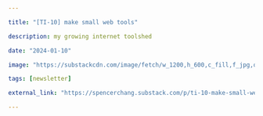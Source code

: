 ```yaml
---

title: "[TI-10] make small web tools"

description: my growing internet toolshed

date: "2024-01-10"

image: "https://substackcdn.com/image/fetch/w_1200,h_600,c_fill,f_jpg,q_auto:good,fl_progressive:steep,g_auto/https%3A%2F%2Fsubstack-post-media.s3.amazonaws.com%2Fpublic%2Fimages%2F749e3ca3-002c-4cf2-bb84-b6f7ce7d73c4_1920x1080.png"

tags: [newsletter]

external_link: "https://spencerchang.substack.com/p/ti-10-make-small-web-tools"

---
```

